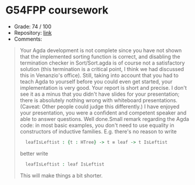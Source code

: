 # G54FPP coursework
* Grade: 74 / 100
* Repository: [link](https://github.com/SpeedoDevo/heapsort.agda)
* Comments:
>Your Agda development is not complete since you have not shown that the implemented sorting function is correct, and disabling the termination checker in Sort/Sort.agda is of course not a satisfactory solution (this termination is a critical point, I think we had discussed this in Venanzio's office). Still, taking into account that you had to teach Agda to yourself before you could even get started, your implementation is very good. Your report is short and precise. I don't see it as a minus that you didn't have slides for your presentation; there is absolutely nothing wrong with whiteboard presentations. (Caveat: Other people could judge this differently.) I have enjoyed your presentation, you were a confident and competent speaker and able to answer questions. Well done.Small remark regarding the Agda code: in most basic examples, you don't need to use equality in constructors of inductive families. E.g. there's no reason to write
>```agda
>   leafIsLeftist : {t : HTree} -> t ≡ leaf -> t IsLeftist
>```
>better write
>```agda
>   leafIsLeftist : leaf IsLeftist
>```
>This will make things a bit shorter.
